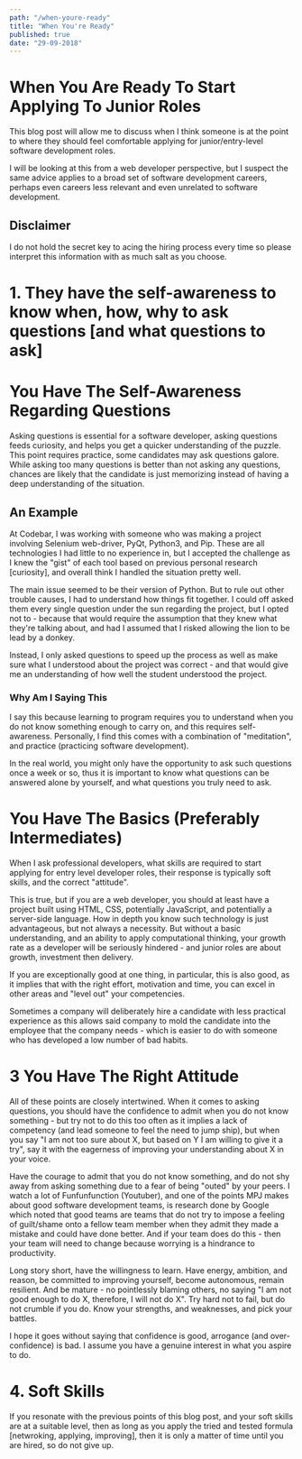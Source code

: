 ```yaml
---
path: "/when-youre-ready"
title: "When You're Ready" 
published: true
date: "29-09-2018" 
--- 
```


# When You Are Ready To Start Applying To Junior Roles 
This blog post will allow me to discuss when I think someone is at the point to where they should feel comfortable applying for junior/entry-level software development roles. 

I will be looking at this from a web developer perspective, but I suspect the same advice applies to a broad set of software development careers, perhaps even careers less relevant and even unrelated to software development. 

<!-- more --> 

## Disclaimer 
I do not hold the secret key to acing the hiring process every time so please interpret this information with as much salt as you choose. 

# 1. They have the self-awareness to know when, how, why to ask questions  [and what questions to ask] 

# You Have The Self-Awareness Regarding Questions 
Asking questions is essential for a software developer, asking questions feeds curiosity, and helps you get a quicker understanding of the puzzle. This point requires practice, some candidates may ask questions galore. While asking too many questions is better than not asking any questions, chances are likely that the candidate is just memorizing instead of having a deep understanding of the situation. 

## An Example 
At Codebar, I was working with someone who was making a project involving Selenium web-driver, PyQt, Python3, and Pip. These are all technologies I had little to no experience in, but I accepted the challenge as I knew the "gist" of each tool based on previous personal research [curiosity], and overall think I handled the situation pretty well. 

The main issue seemed to be their version of Python. But to rule out other trouble causes, I had to understand how things fit together. I could off asked them every single question under the sun regarding the project, but I opted not to - because that would require the assumption that they knew what they're talking about, and had I assumed that I risked allowing the lion to be lead by a donkey. 

Instead, I only asked questions to speed up the process as well as make sure what I understood about the project was correct - and that would give me an understanding of how well the student understood the project. 

### Why Am I Saying This 
I say this because learning to program requires you to understand when you do not know something enough to carry on, and this requires self-awareness. Personally, I find this comes with a combination of "meditation", and practice (practicing software development). 

In the real world, you might only have the opportunity to ask such questions once a week or so, thus it is important to know what questions can be answered alone by yourself, and what questions you truly need to ask. 

# You Have The Basics (Preferably Intermediates) 
When I ask professional developers, what skills are required to start applying for entry level developer roles, their response is typically soft skills, and the correct "attitude". 

This is true, but if you are a web developer, you should at least have a project built using HTML, CSS, potentially JavaScript, and potentially a server-side language. How in depth you know such technology is just advantageous, but not always a necessity. But without a basic understanding, and an ability to apply computational thinking, your growth rate as a developer will be seriously hindered - and junior roles are about growth, investment then delivery. 

If you are exceptionally good at one thing, in particular, this is also good, as it implies that with the right effort, motivation and time, you can excel in other areas and "level out" your competencies. 

Sometimes a company will deliberately hire a candidate with less practical experience as this allows said company to mold the candidate into the employee that the company needs - which is easier to do with someone who has developed a low number of bad habits. 

# 3 You Have The Right Attitude 
All of these points are closely intertwined. When it comes to asking questions, you should have the confidence to admit when you do not know something - but try not to do this too often as it implies a lack of competency (and lead someone to feel the need to jump ship), but when you say "I am not too sure about X, but based on Y I am willing to give it a try", say it with the eagerness of improving your understanding about X in your voice. 

Have the courage to admit that you do not know something, and do not shy away from asking something due to a fear of being "outed" by your peers. I watch a lot of Funfunfunction (Youtuber), and one of the points MPJ makes about good software development teams, is research done by Google which noted that good teams are teams that do not try to impose a feeling of guilt/shame onto a fellow team member when they admit they made a mistake and could have done better. And if your team does do this - then your team will need to change because worrying is a hindrance to productivity. 

Long story short, have the willingness to learn. Have energy, ambition, and reason, be committed to improving yourself, become autonomous, remain resilient. And be mature - no pointlessly blaming others, no saying "I am not good enough to do X, therefore, I will not do X".  Try hard not to fail, but do not crumble if you do. Know your strengths, and weaknesses, and pick your battles. 

I hope it goes without saying that confidence is good, arrogance (and over-confidence) is bad. I assume you have a genuine interest in what you aspire to do. 

# 4. Soft Skills 
If you resonate with the previous points of this blog post, and your soft skills are at a suitable level, then as long as you apply the tried and tested formula [netwroking, applying, improving], then it is only a matter of time until you are hired, so do not give up. 
